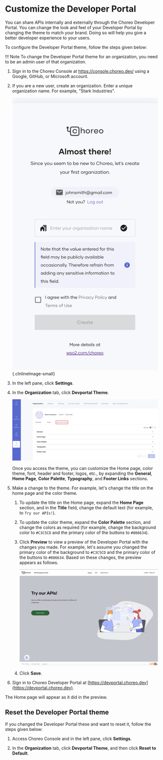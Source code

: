 # Customize the Developer Portal

You can share APIs internally and externally through the Choreo Developer Portal. You can change the look and feel of your Developer Portal by changing the theme to match your brand. Doing so will help you give a better developer experience to your users.

To configure the Developer Portal theme, follow the steps given below:

!!! Note
    To change the Developer Portal theme for an organization, you need to be an admin user of that organization.

1. Sign in to the Choreo Console at <a>https://console.choreo.dev/</a> using a Google, GitHub, or Microsoft account.

2. If you are a new user, create an organization. Enter a unique organization name. For example, "Stark Industries".

    ![Create an organization in Choreo](../assets/img/references/enterprise-login/create-choreo-organization.png){.cInlineImage-small}

3. In the left pane, click **Settings**.

4. In the **Organization** tab, click **Devportal Theme**.

    ![Access Devportal theme](../assets/img/administration/devportal-theme/access-devportal-theme.png)

    Once you access the theme, you can customize the Home page, color theme, font, header and footer, logos, etc., by expanding the **General**, **Home Page**, **Color Palette**, **Typography**, and **Footer Links** sections.

5. Make a change to the theme. For example, let's change the title on the home page and the color theme. 

    1. To update the title on the Home page, expand the **Home Page** section, and in the **Title** field, change the default text (for example, to `Try our APIs!`).
   
    2. To update the color theme, expand the **Color Palette** section, and change the colors as required (for example, change the background color to `#C3C5CD` and the primary color of the buttons to `#086634`).
   
    3. Click **Preview** to view a preview of the Developer Portal with the changes you made. For example, let's assume you changed the primary color of the background to `#C3C5CD` and the primary color of the buttons to `#086634`. Based on these changes, the preview appears as follows.

         ![Preview of customization](../assets/img/administration/devportal-theme/preview-of-customization.png)
   
    4. Click **Save**.

6. Sign in to Choreo Developer Portal at [https://devportal.choreo.dev](https://devportal.choreo.dev).

The Home page will appear as it did in the preview.

## Reset the Developer Portal theme

If you changed the Developer Portal these and want to reset it, follow the steps given below:

1. Access Choreo Console and in the left pane, click **Settings**.

2. In the **Organization** tab, click **Devportal Theme**, and then click **Reset to Default**.

